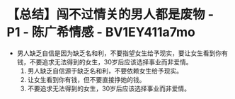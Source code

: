 # 【总结】闯不过情关的男人都是废物 - P1 - 陈广希情感 - BV1EY411a7mo

-   男人缺乏自信是因为缺乏名和利，不要指望女生给予现实，要让女生看到你有钱，不要追求无法得到的女生，30岁后应该选择事业而非爱情。
    1.  男人缺乏自信源于缺乏名和利，不要依赖女生给予现实。
    2.  让女生看到你有钱，但不要直接挣她的钱。
    3.  不要追求无法得到的女生，30岁后应该选择事业而非爱情。